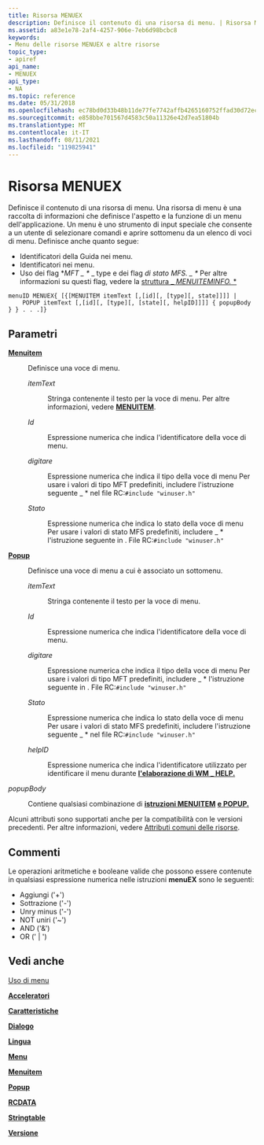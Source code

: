 ```yaml
---
title: Risorsa MENUEX
description: Definisce il contenuto di una risorsa di menu. | Risorsa MENUEX
ms.assetid: a83e1e78-2af4-4257-906e-7eb6d98bcbc8
keywords:
- Menu delle risorse MENUEX e altre risorse
topic_type:
- apiref
api_name:
- MENUEX
api_type:
- NA
ms.topic: reference
ms.date: 05/31/2018
ms.openlocfilehash: ec78bd0d33b48b11de77fe7742affb4265160752ffad30d72ecf3e9c173bb77c
ms.sourcegitcommit: e858bbe701567d4583c50a11326e42d7ea51804b
ms.translationtype: MT
ms.contentlocale: it-IT
ms.lasthandoff: 08/11/2021
ms.locfileid: "119825941"
---
```

# <a name="menuex-resource"></a>Risorsa MENUEX

Definisce il contenuto di una risorsa di menu. Una risorsa di menu è una raccolta di informazioni che definisce l'aspetto e la funzione di un menu dell'applicazione. Un menu è uno strumento di input speciale che consente a un utente di selezionare comandi e aprire sottomenu da un elenco di voci di menu. Definisce anche quanto segue:

-   Identificatori della Guida nei menu.
-   Identificatori nei menu.
-   Uso dei flag **MFT \_ \** _ type e dei flag _*di stato MFS. \_ \**_ Per altre informazioni su questi flag, vedere la [struttura _ *MENUITEMINFO.* *](/windows/win32/api/winuser/ns-winuser-menuiteminfoa)

``` syntax
menuID MENUEX{ [{[MENUITEM itemText [,[id][, [type][, state]]]] | 
    POPUP itemText [,[id][, [type][, [state][, helpID]]]] { popupBody } } . . .]}
```

## <a name="parameters"></a>Parametri

<dl> <dt>

<span id="MENUITEM"></span><span id="menuitem"></span>[**Menuitem**](menuitem-statement.md)
</dt> <dd>

Definisce una voce di menu.

<dl> <dt>

<span id="itemText"></span><span id="itemtext"></span><span id="ITEMTEXT"></span>*itemText*
</dt> <dd>

Stringa contenente il testo per la voce di menu. Per altre informazioni, vedere [**MENUITEM**](menuitem-statement.md).

</dd> <dt>

<span id="id"></span><span id="ID"></span>*Id*
</dt> <dd>

Espressione numerica che indica l'identificatore della voce di menu.

</dd> <dt>

<span id="type"></span><span id="TYPE"></span>*digitare*
</dt> <dd>

Espressione numerica che indica il tipo della voce di menu Per usare i valori di tipo MFT predefiniti, includere l'istruzione seguente \_ \* nel file RC:`#include "winuser.h"`

</dd> <dt>

<span id="state"></span><span id="STATE"></span>*Stato*
</dt> <dd>

Espressione numerica che indica lo stato della voce di menu Per usare i valori di stato MFS predefiniti, includere \_ \* l'istruzione seguente in . File RC:`#include "winuser.h"`

</dd> </dl> </dd> <dt>

<span id="POPUP"></span><span id="popup"></span>[**Popup**](popup-resource.md)
</dt> <dd>

Definisce una voce di menu a cui è associato un sottomenu.

<dl> <dt>

<span id="itemText"></span><span id="itemtext"></span><span id="ITEMTEXT"></span>*itemText*
</dt> <dd>

Stringa contenente il testo per la voce di menu.

</dd> <dt>

<span id="id"></span><span id="ID"></span>*Id*
</dt> <dd>

Espressione numerica che indica l'identificatore della voce di menu.

</dd> <dt>

<span id="type"></span><span id="TYPE"></span>*digitare*
</dt> <dd>

Espressione numerica che indica il tipo della voce di menu Per usare i valori di tipo MFT predefiniti, includere \_ \* l'istruzione seguente in . File RC:`#include "winuser.h"`

</dd> <dt>

<span id="state"></span><span id="STATE"></span>*Stato*
</dt> <dd>

Espressione numerica che indica lo stato della voce di menu Per usare i valori di stato MFS predefiniti, includere l'istruzione seguente \_ \* nel file RC:`#include "winuser.h"`

</dd> <dt>

<span id="helpID"></span><span id="helpid"></span><span id="HELPID"></span>*helpID*
</dt> <dd>

Espressione numerica che indica l'identificatore utilizzato per identificare il menu durante [**l'elaborazione di WM \_ HELP.**](../shell/wm-help.md)

</dd> </dl> </dd> <dt>

<span id="popupBody"></span><span id="popupbody"></span><span id="POPUPBODY"></span>*popupBody*
</dt> <dd>

Contiene qualsiasi combinazione di [**istruzioni MENUITEM**](menuitem-statement.md) [**e POPUP.**](popup-resource.md)

</dd> </dl>

Alcuni attributi sono supportati anche per la compatibilità con le versioni precedenti. Per altre informazioni, vedere [Attributi comuni delle risorse](common-resource-attributes.md).

## <a name="remarks"></a>Commenti

Le operazioni aritmetiche e booleane valide che possono essere contenute in qualsiasi espressione numerica nelle istruzioni **menuEX** sono le seguenti:

-   Aggiungi ('+')
-   Sottrazione ('-')
-   Unry minus ('-')
-   NOT uniri ('~')
-   AND ('&')
-   OR (' \| ')

## <a name="see-also"></a>Vedi anche

<dl> <dt>

[Uso di menu](./using-menus.md)
</dt> <dt>

[**Acceleratori**](accelerators-resource.md)
</dt> <dt>

[**Caratteristiche**](characteristics-statement.md)
</dt> <dt>

[**Dialogo**](dialog-resource.md)
</dt> <dt>

[**Lingua**](language-statement.md)
</dt> <dt>

[**Menu**](menu-resource.md)
</dt> <dt>

[**Menuitem**](menuitem-statement.md)
</dt> <dt>

[**Popup**](popup-resource.md)
</dt> <dt>

[**RCDATA**](rcdata-resource.md)
</dt> <dt>

[**Stringtable**](stringtable-resource.md)
</dt> <dt>

[**Versione**](version-statement.md)
</dt> </dl>

 

 
